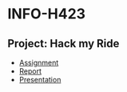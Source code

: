 # INFO-H423

## Project: Hack my Ride
- [Assignment](Assignment.pdf)
- [Report](Report/report.pdf)
- [Presentation](Presentation.pdf)
